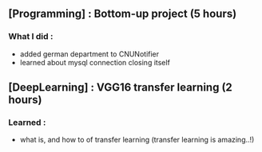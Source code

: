 ## [Programming] : Bottom-up project (5 hours)
### What I did :
- added german department to CNUNotifier
- learned about mysql connection closing itself

## [DeepLearning] : VGG16 transfer learning (2 hours)
### Learned :
- what is, and how to of transfer learning (transfer learning is amazing..!)
